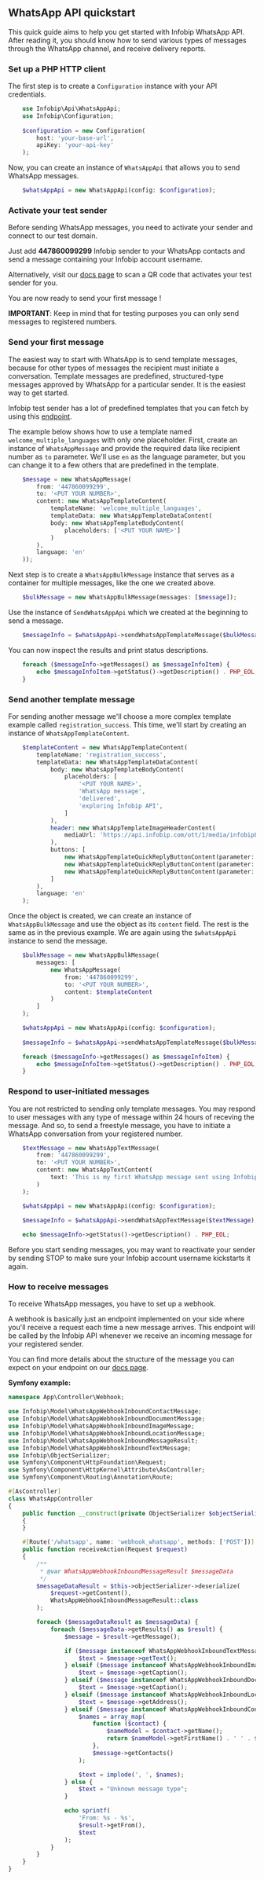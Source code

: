 ## WhatsApp API quickstart
This quick guide aims to help you get started with Infobip WhatsApp API. After reading it, you should know how to send various types of messages through the WhatsApp channel, and receive delivery reports.

### Set up a PHP HTTP client

The first step is to create a `Configuration` instance with your API credentials.
```php
    use Infobip\Api\WhatsAppApi;
    use Infobip\Configuration;
    
    $configuration = new Configuration(
        host: 'your-base-url',
        apiKey: 'your-api-key'
    );
```
Now, you can create an instance of `WhatsAppApi` that allows you to send WhatsApp messages.

```php
    $whatsAppApi = new WhatsAppApi(config: $configuration);
```

### Activate your test sender
Before sending WhatsApp messages, you need to activate your sender and connect to our test domain.

Just add **447860099299** Infobip sender to your WhatsApp contacts and send a message containing your Infobip account username. 

Alternatively, visit our [docs page][whatsapp-docs-page] to scan a QR code that activates your test sender for you.

You are now ready to send your first message !

**IMPORTANT**: Keep in mind that for testing purposes you can only send messages to registered numbers.

### Send your first message

The easiest way to start with WhatsApp is to send template messages, because for other types of messages the recipient must initiate a conversation.
Template messages are predefined, structured-type messages approved by WhatsApp for a particular sender.
It is the easiest way to get started.

Infobip test sender has a lot of predefined templates that you can fetch by using this [endpoint][get-templates-url].

The example below shows how to use a template named `welcome_multiple_languages` with only one placeholder. 
First, create an instance of `WhatsAppMessage` and provide the required data like recipient number as `to` parameter. We'll use `en` as the language parameter, but you can change it to a few others that are predefined in the template. 
```php
    $message = new WhatsAppMessage(
        from: '447860099299',
        to: '<PUT YOUR NUMBER>',
        content: new WhatsAppTemplateContent(
            templateName: 'welcome_multiple_languages',
            templateData: new WhatsAppTemplateDataContent(
            body: new WhatsAppTemplateBodyContent(
                placeholders: ['<PUT YOUR NAME>']
            )
        ),
        language: 'en'
    ));
```
Next step is to create a `WhatsAppBulkMessage` instance that serves as a container for multiple messages, like the one we created above.
```php
    $bulkMessage = new WhatsAppBulkMessage(messages: [$message]);
```

Use the instance of `SendWhatsAppApi` which we created at the beginning to send a message.
```php
    $messageInfo = $whatsAppApi->sendWhatsAppTemplateMessage($bulkMessage);
```

You can now inspect the results and print status descriptions.
```php
    foreach ($messageInfo->getMessages() as $messageInfoItem) {
        echo $messageInfoItem->getStatus()->getDescription() . PHP_EOL;
    }
```

### Send another template message

For sending another message we'll choose a more complex template example called `registration_success`.
This time, we'll start by creating an instance of `WhatsAppTemplateContent`.

```php
    $templateContent = new WhatsAppTemplateContent(
        templateName: 'registration_success',
        templateData: new WhatsAppTemplateDataContent(
            body: new WhatsAppTemplateBodyContent(
                placeholders: [
                    '<PUT YOUR NAME>',
                    'WhatsApp message',
                    'delivered',
                    'exploring Infobip API',
                ]
            ),
            header: new WhatsAppTemplateImageHeaderContent(
                mediaUrl: 'https://api.infobip.com/ott/1/media/infobipLogo'
            ),
            buttons: [
                new WhatsAppTemplateQuickReplyButtonContent(parameter: 'Yes'),
                new WhatsAppTemplateQuickReplyButtonContent(parameter: 'No'),
                new WhatsAppTemplateQuickReplyButtonContent(parameter: 'Later')
            ]
        ),
        language: 'en'
    );
```
Once the object is created, we can create an instance of `WhatsAppBulkMessage` and use the object as its `content` field.
The rest is the same as in the previous example. We are again using the `$whatsAppApi` instance to send the message.
```php
    $bulkMessage = new WhatsAppBulkMessage(
        messages: [
            new WhatsAppMessage(
                from: '447860099299',
                to: '<PUT YOUR NUMBER>',
                content: $templateContent
            )
        ]
    );

    $whatsAppApi = new WhatsAppApi(config: $configuration);
    
    $messageInfo = $whatsAppApi->sendWhatsAppTemplateMessage($bulkMessage);

    foreach ($messageInfo->getMessages() as $messageInfoItem) {
        echo $messageInfoItem->getStatus()->getDescription() . PHP_EOL;
    }
```

### Respond to user-initiated messages
You are not restricted to sending only template messages.
You may respond to user messages with any type of message within 24 hours of receving the message.
And so, to send a freestyle message, you have to initiate a WhatsApp conversation from your registered number.

```php
    $textMessage = new WhatsAppTextMessage(
        from: '447860099299',
        to: '<PUT YOUR NUMBER>',
        content: new WhatsAppTextContent(
            text: 'This is my first WhatsApp message sent using Infobip API client library'
        )
    );

    $whatsAppApi = new WhatsAppApi(config: $configuration);
    
    $messageInfo = $whatsAppApi->sendWhatsAppTextMessage($textMessage);

    echo $messageInfo->getStatus()->getDescription() . PHP_EOL;
```
Before you start sending messages, you may want to reactivate your sender by sending STOP to make sure your Infobip account username kickstarts it again.

### How to receive messages
To receive WhatsApp messages, you have to set up a webhook.

A webhook is basically just an endpoint implemented on your side where you'll receive a request each time a new message arrives.
This endpoint will be called by the Infobip API whenever we receive an incoming message for your registered sender.

You can find more details about the structure of the message you can expect on your endpoint on our [docs page][receive-webhook-url].

**Symfony example:**

```php
namespace App\Controller\Webhook;

use Infobip\Model\WhatsAppWebhookInboundContactMessage;
use Infobip\Model\WhatsAppWebhookInboundDocumentMessage;
use Infobip\Model\WhatsAppWebhookInboundImageMessage;
use Infobip\Model\WhatsAppWebhookInboundLocationMessage;
use Infobip\Model\WhatsAppWebhookInboundMessageResult;
use Infobip\Model\WhatsAppWebhookInboundTextMessage;
use Infobip\ObjectSerializer;
use Symfony\Component\HttpFoundation\Request;
use Symfony\Component\HttpKernel\Attribute\AsController;
use Symfony\Component\Routing\Annotation\Route;

#[AsController]
class WhatsAppController
{
    public function __construct(private ObjectSerializer $objectSerializer)
    {
    }

    #[Route('/whatsapp', name: 'webhook_whatsapp', methods: ['POST'])]
    public function receiveAction(Request $request)
    {
        /**
         * @var WhatsAppWebhookInboundMessageResult $messageData
         */
        $messageDataResult = $this->objectSerializer->deserialize(
            $request->getContent(),
            WhatsAppWebhookInboundMessageResult::class
        );

        foreach ($messageDataResult as $messageData) {
            foreach ($messageData->getResults() as $result) {
                $message = $result->getMessage();

                if ($message instanceof WhatsAppWebhookInboundTextMessage) {
                    $text = $message->getText();
                } elseif ($message instanceof WhatsAppWebhookInboundImageMessage) {
                    $text = $message->getCaption();
                } elseif ($message instanceof WhatsAppWebhookInboundDocumentMessage) {
                    $text = $message->getCaption();
                } elseif ($message instanceof WhatsAppWebhookInboundLocationMessage) {
                    $text = $message->getAddress();
                } elseif ($message instanceof WhatsAppWebhookInboundContactMessage) {
                    $names = array_map(
                        function ($contact) {
                            $nameModel = $contact->getName();
                            return $nameModel->getFirstName() . ' ' . $nameModel->getLastName();
                        },
                        $message->getContacts()
                    );

                    $text = implode(', ', $names);
                } else {
                    $text = "Unknown message type";
                }

                echo sprintf(
                    'From: %s - %s',
                    $result->getFrom(),
                    $text
                );
            }
        }
    }
}
```
[get-templates-url]: https://www.infobip.com/docs/api#channels/whatsapp/get-whatsapp-templates
[receive-webhook-url]: https://www.infobip.com/docs/api#channels/whatsapp/receive-whatsapp-inbound-messages
[whatsapp-docs-page]: https://www.infobip.com/docs/api#channels/whatsapp

